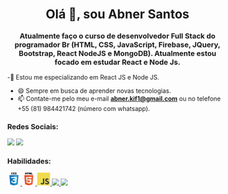 <h1 align="center">Olá 👋, sou Abner Santos</h1>
<h3 align="center">Atualmente faço o curso de desenvolvedor Full Stack do programador Br (HTML, CSS, JavaScript, Firebase, JQuery, Bootstrap, React NodeJS e MongoDB). Atualmente estou focado em estudar React e Node Js.</h3>

-🌱 Estou me especializando em React JS e Node JS.
- 😄 Sempre em busca de aprender novas tecnologias.
- 📫 Contate-me pelo meu e-mail **abner.kif1@gmail.com** ou no telefone +55 (81) 984421742 (número com whatsapp).

<h3 align="left">Redes Sociais:</h3>
 <a href = "mailto:abner.kif1@gmail.com"><img src="https://img.shields.io/badge/-Gmail-%23333?style=for-the-badge&logo=gmail&logoColor=white" target="_blank"></a>
  <a href="https://www.linkedin.com/in/abner-santos-b195b8228/" target="_blank"><img src="https://img.shields.io/badge/-LinkedIn-%230077B5?style=for-the-badge&logo=linkedin&logoColor=white" target="_blank"></a> 
  
  <h3 align="left">Habilidades:</h3>
<p align="left"> <a href="https://www.w3schools.com/css/" target="_blank"> <img src="https://raw.githubusercontent.com/devicons/devicon/master/icons/css3/css3-original-wordmark.svg" alt="css3" width="30" height="30"/> </a> <a href="https://www.w3.org/html/" target="_blank"> <img src="https://raw.githubusercontent.com/devicons/devicon/master/icons/html5/html5-original-wordmark.svg" alt="html5" width="30" height="30"/> </a> <a href="https://developer.mozilla.org/en-US/docs/Web/JavaScript" target="_blank"> <img src="https://raw.githubusercontent.com/devicons/devicon/master/icons/javascript/javascript-original.svg" alt="javascript" width="30" height="30"/> </a> 
  <a href="https://github.com/KiF1">
 <img  height="180em" src="https://github-readme-stats.vercel.app/api?username=KiF1&show_icons=true&theme=dark&include_all_commits=true&count_private=true"/>
 <img height="190em" src="https://github-readme-stats.vercel.app/api/top-langs/?username=KiF1&layout=compact&langs_count=7&theme=dark"/>
</div>

##

